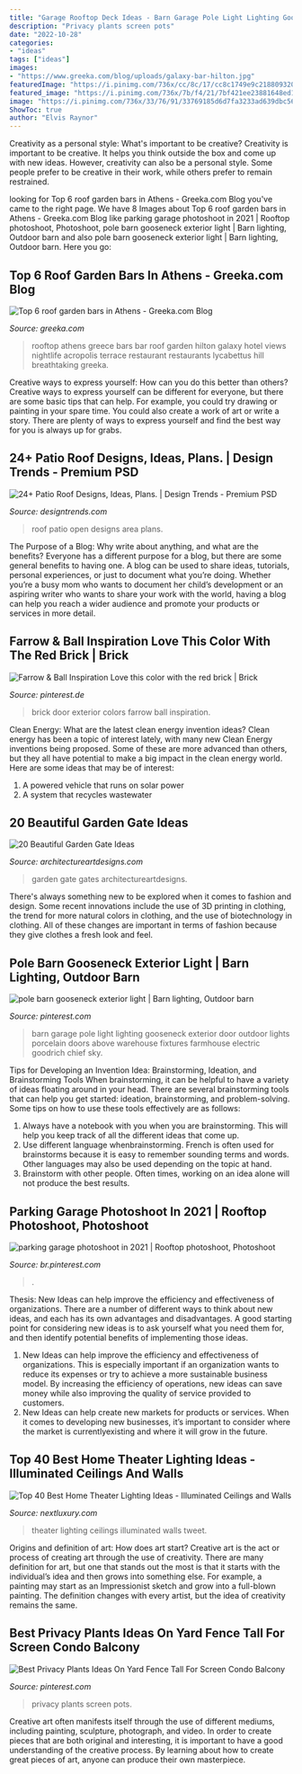 ```yaml
---
title: "Garage Rooftop Deck Ideas - Barn Garage Pole Light Lighting Gooseneck Exterior Door Outdoor Lights Porcelain Doors Above Warehouse Fixtures Farmhouse Electric Goodrich Chief Sky"
description: "Privacy plants screen pots"
date: "2022-10-28"
categories:
- "ideas"
tags: ["ideas"]
images:
- "https://www.greeka.com/blog/uploads/galaxy-bar-hilton.jpg"
featuredImage: "https://i.pinimg.com/736x/cc/8c/17/cc8c1749e9c2188093204b23aac2625d.jpg"
featured_image: "https://i.pinimg.com/736x/7b/f4/21/7bf421ee23881648ed174bd90c0beb4a.jpg"
image: "https://i.pinimg.com/736x/33/76/91/33769185d6d7fa3233ad639dbc5697b7.jpg"
ShowToc: true
author: "Elvis Raynor"
---
```



Creativity as a personal style: What's important to be creative?
Creativity is important to be creative. It helps you think outside the box and come up with new ideas. However, creativity can also be a personal style. Some people prefer to be creative in their work, while others prefer to remain restrained.

	

		
looking for Top 6 roof garden bars in Athens - Greeka.com Blog you've came to the right page. We have 8 Images about Top 6 roof garden bars in Athens - Greeka.com Blog like parking garage photoshoot in 2021 | Rooftop photoshoot, Photoshoot, pole barn gooseneck exterior light | Barn lighting, Outdoor barn and also pole barn gooseneck exterior light | Barn lighting, Outdoor barn. Here you go:
		
    
## Top 6 Roof Garden Bars In Athens - Greeka.com Blog

<img loading=lazy src="https://www.greeka.com/blog/uploads/galaxy-bar-hilton.jpg" onerror="this.onerror=null;this.src='https://tse1.mm.bing.net/th?id=OIP.6TjRfnba14RvmpOeGxdJ1AHaE8&amp;pid=15.1';" alt="Top 6 roof garden bars in Athens - Greeka.com Blog">

_Source: greeka.com_

>rooftop athens greece bars bar roof garden hilton galaxy hotel views nightlife acropolis terrace restaurant restaurants lycabettus hill breathtaking greeka. 

	

Creative ways to express yourself: How can you do this better than others?
Creative ways to express yourself can be different for everyone, but there are some basic tips that can help. For example, you could try drawing or painting in your spare time. You could also create a work of art or write a story. There are plenty of ways to express yourself and find the best way for you is always up for grabs.

    
## 24+ Patio Roof Designs, Ideas, Plans. | Design Trends - Premium PSD

<img loading=lazy src="https://images.designtrends.com/wp-content/uploads/2016/03/16062506/Open-Area-Patio-Roof-Design.jpg" onerror="this.onerror=null;this.src='https://tse3.mm.bing.net/th?id=OIP.-5MHpUZ3Xgp_PNmDtq5YZQHaE8&amp;pid=15.1';" alt="24+ Patio Roof Designs, Ideas, Plans. | Design Trends - Premium PSD">

_Source: designtrends.com_

>roof patio open designs area plans. 

	

The Purpose of a Blog: Why write about anything, and what are the benefits?
Everyone has a different purpose for a blog, but there are some general benefits to having one. A blog can be used to share ideas, tutorials, personal experiences, or just to document what you’re doing. Whether you’re a busy mom who wants to document her child’s development or an aspiring writer who wants to share your work with the world, having a blog can help you reach a wider audience and promote your products or services in more detail.

    
## Farrow &amp; Ball Inspiration Love This Color With The Red Brick | Brick

<img loading=lazy src="https://i.pinimg.com/736x/7b/f4/21/7bf421ee23881648ed174bd90c0beb4a.jpg" onerror="this.onerror=null;this.src='https://tse3.mm.bing.net/th?id=OIP.H454JbuQpMo4DQrbPcoEGAHaJ3&amp;pid=15.1';" alt="Farrow &amp; Ball Inspiration Love this color with the red brick | Brick">

_Source: pinterest.de_

>brick door exterior colors farrow ball inspiration. 

	

Clean Energy: What are the latest clean energy invention ideas?
Clean energy has been a topic of interest lately, with many new Clean Energy inventions being proposed. Some of these are more advanced than others, but they all have potential to make a big impact in the clean energy world. Here are some ideas that may be of interest: 
1. A powered vehicle that runs on solar power 
2. A system that recycles wastewater 

    
## 20 Beautiful Garden Gate Ideas

<img loading=lazy src="https://www.architectureartdesigns.com/wp-content/uploads/2013/03/Gates-ArchitectureArtDesigns-19.jpg" onerror="this.onerror=null;this.src='https://tse4.mm.bing.net/th?id=OIP.WN3wySAEMD5NgRVaVlph9QHaJ6&amp;pid=15.1';" alt="20 Beautiful Garden Gate Ideas">

_Source: architectureartdesigns.com_

>garden gate gates architectureartdesigns. 

	

There's always something new to be explored when it comes to fashion and design. Some recent innovations include the use of 3D printing in clothing, the trend for more natural colors in clothing, and the use of biotechnology in clothing. All of these changes are important in terms of fashion because they give clothes a fresh look and feel.

    
## Pole Barn Gooseneck Exterior Light | Barn Lighting, Outdoor Barn

<img loading=lazy src="https://i.pinimg.com/736x/c6/ed/65/c6ed65143fea622faeb14bba030dfaae--pole-barns-exterior.jpg" onerror="this.onerror=null;this.src='https://tse2.mm.bing.net/th?id=OIP.g9dRTb3U3NntS4CDxgTvtwHaE7&amp;pid=15.1';" alt="pole barn gooseneck exterior light | Barn lighting, Outdoor barn">

_Source: pinterest.com_

>barn garage pole light lighting gooseneck exterior door outdoor lights porcelain doors above warehouse fixtures farmhouse electric goodrich chief sky. 

	

Tips for Developing an Invention Idea: Brainstorming, Ideation, and Brainstorming Tools
When brainstorming, it can be helpful to have a variety of ideas floating around in your head. There are several brainstorming tools that can help you get started: ideation, brainstorming, and problem-solving. Some tips on how to use these tools effectively are as follows: 
1. Always have a notebook with you when you are brainstorming. This will help you keep track of all the different ideas that come up. 
2. Use different language whenbrainstorming. French is often used for brainstorms because it is easy to remember sounding terms and words. Other languages may also be used depending on the topic at hand. 
3. Brainstorm with other people. Often times, working on an idea alone will not produce the best results.

    
## Parking Garage Photoshoot In 2021 | Rooftop Photoshoot, Photoshoot

<img loading=lazy src="https://i.pinimg.com/736x/cc/8c/17/cc8c1749e9c2188093204b23aac2625d.jpg" onerror="this.onerror=null;this.src='https://tse2.mm.bing.net/th?id=OIP.U6hdwaEYDTMqykBLMNfqcQHaJ3&amp;pid=15.1';" alt="parking garage photoshoot in 2021 | Rooftop photoshoot, Photoshoot">

_Source: br.pinterest.com_

>. 

	

Thesis:
New Ideas can help improve the efficiency and effectiveness of organizations.
There are a number of different ways to think about new ideas, and each has its own advantages and disadvantages. A good starting point for considering new ideas is to ask yourself what you need them for, and then identify potential benefits of implementing those ideas.
1) New Ideas can help improve the efficiency and effectiveness of organizations.  This is especially important if an organization wants to reduce its expenses or try to achieve a more sustainable business model. By increasing the efficiency of operations, new ideas can save money while also improving the quality of service provided to customers. 
2) New Ideas can help create new markets for products or services. When it comes to developing new businesses, it’s important to consider where the market is currentlyexisting and where it will grow in the future.

    
## Top 40 Best Home Theater Lighting Ideas - Illuminated Ceilings And Walls

<img loading=lazy src="http://nextluxury.com/wp-content/uploads/remarkable-ideas-for-home-theater-lighting.jpg" onerror="this.onerror=null;this.src='https://tse4.mm.bing.net/th?id=OIP.xUUQJB5UYg26zetlNGZHNwHaHa&amp;pid=15.1';" alt="Top 40 Best Home Theater Lighting Ideas - Illuminated Ceilings and Walls">

_Source: nextluxury.com_

>theater lighting ceilings illuminated walls tweet. 

	

Origins and definition of art: How does art start?
Creative art is the act or process of creating art through the use of creativity. There are many definition for art, but one that stands out the most is that it starts with the individual’s idea and then grows into something else. For example, a painting may start as an Impressionist sketch and grow into a full-blown painting. The definition changes with every artist, but the idea of creativity remains the same.

    
## Best Privacy Plants Ideas On Yard Fence Tall For Screen Condo Balcony

<img loading=lazy src="https://i.pinimg.com/736x/33/76/91/33769185d6d7fa3233ad639dbc5697b7.jpg" onerror="this.onerror=null;this.src='https://tse2.mm.bing.net/th?id=OIP._ac6FQbssMJIacZse1oFrgHaJ6&amp;pid=15.1';" alt="Best Privacy Plants Ideas On Yard Fence Tall For Screen Condo Balcony">

_Source: pinterest.com_

>privacy plants screen pots. 

	

Creative art often manifests itself through the use of different mediums, including painting, sculpture, photograph, and video. In order to create pieces that are both original and interesting, it is important to have a good understanding of the creative process. By learning about how to create great pieces of art, anyone can produce their own masterpiece.

